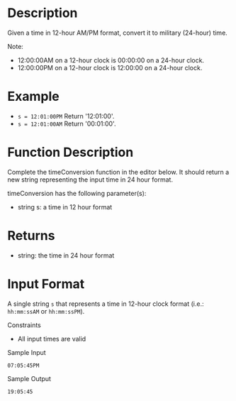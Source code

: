 # Description
Given a time in 12-hour AM/PM format, convert it to military (24-hour) time.

Note: 
- 12:00:00AM on a 12-hour clock is 00:00:00 on a 24-hour clock.
- 12:00:00PM on a 12-hour clock is 12:00:00 on a 24-hour clock.

# Example

- `s = 12:01:00PM` Return '12:01:00'.
- `s = 12:01:00AM` Return '00:01:00'.

# Function Description

Complete the timeConversion function in the editor below. It should return a new string representing the input time in 24 hour format.

timeConversion has the following parameter(s):

- string s: a time in 12 hour format

# Returns

- string: the time in 24 hour format

# Input Format

A single string `s`
that represents a time in 12-hour clock format (i.e.: `hh:mm:ssAM` or `hh:mm:ssPM`).

Constraints

- All input times are valid

Sample Input

`07:05:45PM`

Sample Output

`19:05:45`
